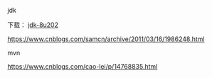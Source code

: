 
jdk

下载： [jdk-8u202](https://www.oracle.com/java/technologies/javase/javase8-archive-downloads.html)

https://www.cnblogs.com/samcn/archive/2011/03/16/1986248.html

mvn

[](https://maven.apache.org/download.cgi)

https://www.cnblogs.com/cao-lei/p/14768835.html

